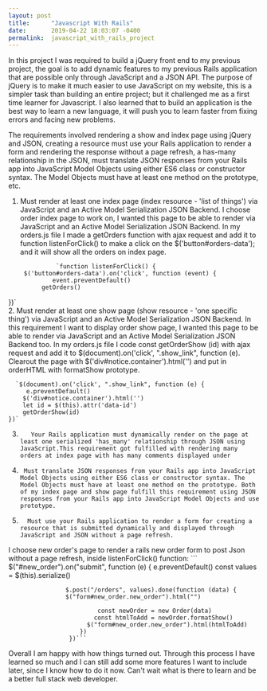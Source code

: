 ```yaml
---
layout: post
title:      "Javascript With Rails"
date:       2019-04-22 18:03:07 -0400
permalink:  javascript_with_rails_project
---
```


   In this project I was required to build a jQuery front end to my previous project, the goal is to add dynamic features to my previous Rails application that are possible only through JavaScript and a JSON API. The purpose of jQuery is to make it much easier to use JavaScript on my website, this is a simpler task than building an entire project; but it challenged me as a first time learner for Javascript. I also learned that to build an application is the best way to learn a new language, it will push you to learn faster from fixing errors and facing new problems.  

  The requirements involved rendering a show and index page using jQuery and JSON, creating a resource must use your Rails application to render a form and rendering the response without a page refresh, a has-many relationship in the JSON, must translate JSON responses from your Rails app into JavaScript Model Objects using either ES6 class or constructor syntax. The Model Objects must have at least one method on the prototype, etc.

1. Must render at least one index page (index resource - 'list of things') via JavaScript and an Active Model Serialization JSON Backend.
I choose order index page to work on, I wanted this page to be able to render via JavaScript and an Active Model Serialization JSON Backend. In my orders.js file I made a getOrders function with ajax request and add it to function listenForClick() to make a click on the $('button#orders-data'); and it will show all the orders on index page.

				 `function listenForClick() {
		$('button#orders-data').on('click', function (event) {
				event.preventDefault()
			 getOrders()
  })`	
2.  Must render at least one show page (show resource - 'one specific thing') via JavaScript and an Active Model Serialization JSON Backend.
 In this requirement I want to display order show page, I wanted this page to be able to render via JavaScript and an Active Model Serialization JSON Backend too. In my orders.js file I code  const getOrderShow (id) with ajax request and add it to $(document).on('click', ".show_link", function (e). Clearout the page with $('div#notice.container').html('') and put in orderHTML with formatShow prototype.   
 
      `$(document).on('click', ".show_link", function (e) {
         e.preventDefault()
        $('div#notice.container').html('')
        let id = $(this).attr('data-id')
        getOrderShow(id)
    })`
3.        Your Rails application must dynamically render on the page at least one serialized 'has_many' relationship through JSON using JavaScript.This requirement got fulfilled with rendering many orders at index page with has many comments displayed under
4.      Must translate JSON responses from your Rails app into JavaScript Model Objects using either ES6 class or constructor syntax. The Model Objects must have at least one method on the prototype. Both of my index page and show page fulfill this requirement using JSON responses from your Rails app into JavaScript Model Objects and use prototype.
5.       Must use your Rails application to render a form for creating a resource that is submitted dynamically and displayed through JavaScript and JSON without a page refresh. 
I choose new order's page to render a rails new order form to post Json without a page refresh, inside listenForClick() function:
                 ```                                                      
                   $("#new_order").on("submit", function (e) {
                        e.preventDefault()
                         const values = $(this).serialize()

                    $.post("/orders", values).done(function (data) {
                    $("form#new_order.new_order").html("")
						
                             const newOrder = new Order(data)
                            const htmlToAdd = newOrder.formatShow()
                          $("form#new_order.new_order").html(htmlToAdd)
			         	})
                     })```
 Overall I am happy with how things turned out. Through this process I have learned so much and I can still add some more features I want to include later, since I know how to do it now. Can't wait what is there to learn and be a better full stack web developer. 	
							


